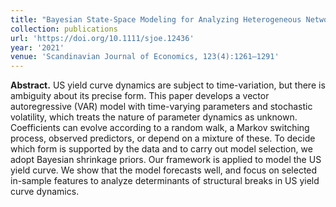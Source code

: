 ```yaml
---
title: "Bayesian State-Space Modeling for Analyzing Heterogeneous Network Effects of US Monetary Policy"
collection: publications
url: 'https://doi.org/10.1111/sjoe.12436'
year: '2021'
venue: 'Scandinavian Journal of Economics, 123(4):1261–1291'
---
```

**Abstract.** US yield curve dynamics are subject to time-variation, but there is ambiguity about its precise form. This paper develops a vector autoregressive (VAR) model with time-varying parameters and stochastic volatility, which treats the nature of parameter dynamics as unknown. Coefficients can evolve according to a random walk, a Markov switching process, observed predictors, or depend on a mixture of these. To decide which form is supported by the data and to carry out model selection, we adopt Bayesian shrinkage priors. Our framework is applied to model the US yield curve. We show that the model forecasts well, and focus on selected in-sample features to analyze determinants of structural breaks in US yield curve dynamics.
